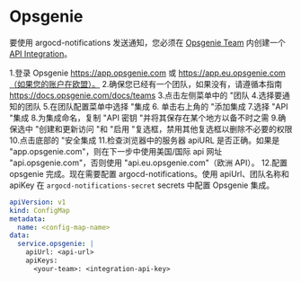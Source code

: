 <!-- TRANSLATED by md-translate -->
# Opsgenie

要使用 argocd-notifications 发送通知，您必须在 [Opsgenie Team](https://docs.opsgenie.com/docs/teams) 内创建一个 [API Integration](https://docs.opsgenie.com/docs/integrations-overview)。

1.登录 Opsgenie https://app.opsgenie.com 或 https://app.eu.opsgenie.com（如果您的账户在欧盟）。
2.确保您已经有一个团队，如果没有，请遵循本指南 https://docs.opsgenie.com/docs/teams
3.点击左侧菜单中的 "团队
4.选择要通知的团队
5.在团队配置菜单中选择 "集成
6. 单击右上角的 "添加集成
7.选择 "API "集成
8.为集成命名，复制 "API 密钥 "并将其保存在某个地方以备不时之需
9.确保选中 "创建和更新访问 "和 "启用 "复选框，禁用其他复选框以删除不必要的权限
10.点击底部的 "安全集成
11.检查浏览器中的服务器 apiURL 是否正确。如果是 "app.opsgenie.com"，则在下一步中使用美国/国际 api 网址 "api.opsgenie.com"，否则使用 "api.eu.opsgenie.com"（欧洲 API）。
12.配置 opsgenie 完成。现在需要配置 argocd-notifications。使用 apiUrl、团队名称和 apiKey 在 `argocd-notifications-secret` secrets 中配置 Opsgenie 集成。

```yaml
apiVersion: v1
kind: ConfigMap
metadata:
  name: <config-map-name>
data:
  service.opsgenie: |
    apiUrl: <api-url>
    apiKeys:
      <your-team>: <integration-api-key>
```